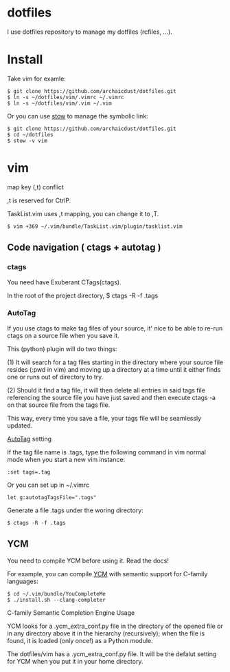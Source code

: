 dotfiles
==========

I use dotfiles repository to manage my dotfiles (rcfiles, ...).

# Install

Take vim for examle:

    $ git clone https://github.com/archaicdust/dotfiles.git
    $ ln -s ~/dotfiles/vim/.vimrc ~/.vimrc
    $ ln -s ~/dotfiles/vim/.vim ~/.vim

Or you can use [stow](http://www.gnu.org/software/stow/manual/stow.html#Introduction) to manage the symbolic link:

    $ git clone https://github.com/archaicdust/dotfiles.git
    $ cd ~/dotfiles
    $ stow -v vim

# vim

map key (,t) conflict

,t is reserved for CtrlP.

TaskList.vim uses ,t mapping,
you can change it to ,T.

    $ vim +369 ~/.vim/bundle/TaskList.vim/plugin/tasklist.vim

## Code navigation ( ctags + autotag )

### ctags

You need have Exuberant CTags(ctags).

In the root of the project directory,
    $ ctags -R -f .tags

### AutoTag

If you use ctags to make tag files of your source,
it' nice to be able to re-run ctags on a source file when you save it.

This (python) plugin will do two things:

(1) It will search for a tag files starting in the directory where your source
file resides (:pwd in vim) and moving up a directory at a time until it either finds one or runs
out of directory to try.

(2) Should it find a tag file, it will then delete all entries in said tags file
referencing the source file you have just saved and then execute ctags -a on that
source file from the tags file.

This way, every time you save a file, your tags file will be seamlessly updated.

[AutoTag](https://github.com/vim-scripts/AutoTag) setting

If the tag file name is .tags, type the following command in vim normal mode when you start a new vim instance:

    :set tags=.tag

Or you can set up in ~/.vimrc

    let g:autotagTagsFile=".tags"

Generate a file .tags under the woring directory:

    $ ctags -R -f .tags


## YCM

You need to compile YCM before using it. Read the docs!

For example, you can compile [YCM](https://github.com/Valloric/YouCompleteMe)
with semantic support for C-family languages:

    $ cd ~/.vim/bundle/YouCompleteMe
    $ ./install.sh --clang-completer

C-family Semantic Completion Engine Usage

YCM looks for a .ycm_extra_conf.py file in the directory of the opened file or in any directory above it in the hierarchy (recursively); when the file is found, it is loaded (only once!) as a Python module.

The dotfiles/vim has a .ycm_extra_conf.py file.
It will be the defalut setting for YCM when you put it in your home directory.
